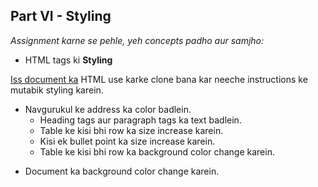 ## Part VI - Styling


_Assignment karne se pehle, yeh concepts padho aur samjho:_ 

- HTML tags ki **Styling**

[Iss document ka](https://docs.google.com/document/d/18y1-KsqxA8l2i9Ep48mndRO-nLtyDtDQjmwDBvuA6gU/edit) HTML use karke clone bana kar neeche instructions ke mutabik styling karein. 
* Navgurukul ke address ka color badlein.
  - Heading tags aur paragraph tags ka text badlein.
  - Table ke kisi bhi row ka size increase karein.
  - Kisi ek bullet point ka size increase karein.
  - Table ke kisi bhi row ka background color change karein.
- Document ka background color change karein.


